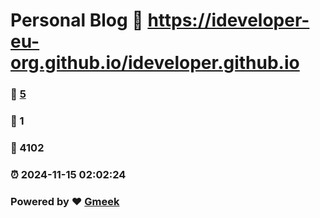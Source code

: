 # Personal Blog :link: https://ideveloper-eu-org.github.io/ideveloper.github.io 
### :page_facing_up: [5](https://ideveloper-eu-org.github.io/ideveloper.github.io/tag.html) 
### :speech_balloon: 1 
### :hibiscus: 4102 
### :alarm_clock: 2024-11-15 02:02:24 
### Powered by :heart: [Gmeek](https://github.com/Meekdai/Gmeek)
